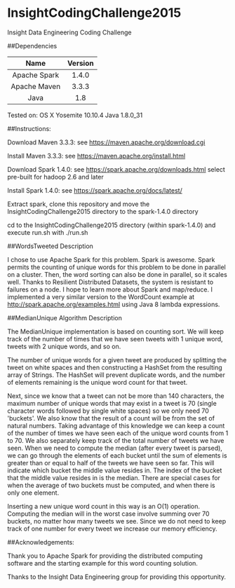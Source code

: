 # InsightCodingChallenge2015
Insight Data Engineering Coding Challenge

##Dependencies 

| Name   |     Version |
|:---------:|:--------------:|
| Apache Spark | 1.4.0 |
| Apache Maven | 3.3.3 |
| Java  | 1.8 |

Tested on:
OS X Yosemite 10.10.4
Java 1.8.0_31

##Instructions:

Download Maven 3.3.3: see https://maven.apache.org/download.cgi

Install Maven 3.3.3: see https://maven.apache.org/install.html

Download Spark 1.4.0: see https://spark.apache.org/downloads.html select pre-built for hadoop 2.6 and later

Install Spark 1.4.0: see https://spark.apache.org/docs/latest/

Extract spark, clone this repository and move the InsightCodingChallenge2015 directory to the spark-1.4.0 directory

cd to the InsightCodingChallenge2015 directory (within spark-1.4.0) and execute run.sh with ./run.sh

##WordsTweeted Description

I chose to use Apache Spark for this problem. Spark is awesome. Spark permits the counting of unique words for this problem to be done in parallel on a cluster. Then, the word sorting can also be done in parallel, so it scales well. Thanks to Resilient Distributed Datasets, the system is resistant to failures on a node. I hope to learn more about Spark and map/reduce. I implemented a very similar version to the WordCount example at http://spark.apache.org/examples.html using Java 8 lambda expressions.

##MedianUnique Algorithm Description

The MedianUnique implementation is based on counting sort. We will keep track of the number of times that we have seen tweets with 1 unique word, tweets with 2 unique words, and so on.

The number of unique words for a given tweet are produced by splitting the tweet on white spaces and then constructing a HashSet from the resulting array of Strings. The HashSet will prevent duplicate words, and the number of elements remaining is the unique word count for that tweet.

Next, since we know that a tweet can not be more than 140 characters, the maximum number of unique words that may exist in a tweet is 70 (single character words followed by single white spaces) so we only need 70 'buckets'. We also know that the result of a count will be from the set of natural numbers. Taking advantage of this knowledge we can keep a count of the number of times we have seen each of the unique word counts from 1 to 70. We also separately keep track of the total number of tweets we have seen. When we need to compute the median (after every tweet is parsed), we can go through the elements of each bucket until the sum of elements is greater than or equal to half of the tweets we have seen so far. This will indicate which bucket the middle value resides in. The index of the bucket that the middle value resides in is the median. There are special cases for when the average of two buckets must be computed, and when there is only one element. 

Inserting a new unique word count in this way is an O(1) operation. Computing the median will in the worst case involve summing over 70 buckets, no matter how many tweets we see. Since we do not need to keep track of one number for every tweet we increase our memory efficiency.

##Acknowledgements:

Thank you to Apache Spark for providing the distributed computing software and the starting example for this word counting solution.

Thanks to the Insight Data Engineering group for providing this opportunity.
